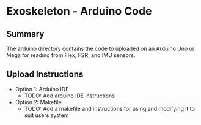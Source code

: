 # Exoskeleton - Arduino Code

## Summary

The arduino directory contains the code to uploaded on an Arduino Uno or Mega for reading from Flex, FSR, and IMU sensors.

## Upload Instructions

- Option 1: Arduino IDE
  - TODO: Add arduino IDE instructions
- Option 2: Makefile
  - TODO: Add a makefile and instructions for using and modifying it to suit users system